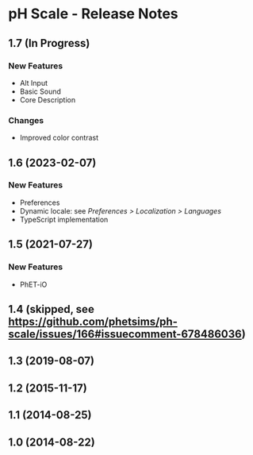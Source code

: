 # pH Scale - Release Notes
<!-- 
Instructions:
* Replace {{SIM_TITLE}} with the simulation title.
* Replace {{VERSION}} with the version number, in MAJOR.MINOR format, e.g. "1.2".
* For a published version, replace {{PUBLICATION_DATE}} with the publication date, in year-month-day format, e.g. "2025-05-16".
* For a version that has not been published yet, replace {{PUBLICATION_DATE}} with "in progress".
* For a 1.0 release, only the 1.0 heading and date is needed. This includes ports of legacy sims.
* Developer and designer should collaborate on what to include for any release beyond 1.0. 
* For each new version, add a section to the top of these release notes - reverse chronological order, with the most-recent version at the top.

For an exemplar, see https://github.com/phetsims/balancing-chemical-equations/blob/main/doc/release-notes.md
-->

<!-- 
## {{VERSION}} ({{PUBLICATION_DATE}})

### New Features
* Describe a new feature.
* 

### Bug Fixes
* Describe a bug fix.
* 

### Other Changes
* Describe a change.
* ⚠️ Use this icon for a change that is breaking, removes a feature, etc. 
*
-->
## 1.7 (In Progress)

### New Features
* Alt Input
* Basic Sound
* Core Description

### Changes
* Improved color contrast
  
## 1.6 (2023-02-07)

### New Features
* Preferences
* Dynamic locale: see _Preferences > Localization > Languages_
* TypeScript implementation

## 1.5 (2021-07-27)

### New Features
* PhET-iO

## 1.4 (skipped, see https://github.com/phetsims/ph-scale/issues/166#issuecomment-678486036)

## 1.3 (2019-08-07)

## 1.2 (2015-11-17)

## 1.1 (2014-08-25)

## 1.0 (2014-08-22)
